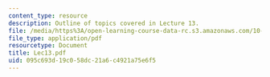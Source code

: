 ```yaml
---
content_type: resource
description: Outline of topics covered in Lecture 13.
file: /media/https%3A/open-learning-course-data-rc.s3.amazonaws.com/10-675j-computational-quantum-mechanics-of-molecular-and-extended-systems-fall-2004/095c693d19c058dc21a6c4921a75e6f5_Lec13.pdf
file_type: application/pdf
resourcetype: Document
title: Lec13.pdf
uid: 095c693d-19c0-58dc-21a6-c4921a75e6f5
---
```

